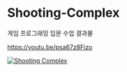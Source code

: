 # Shooting-Complex
게임 프로그래밍 입문 수업 결과물

https://youtu.be/psa67z8Fizo


[![Shooting Complex](https://img.youtube.com/vi/psa67z8Fizo/0.jpg)](https://youtu.be/psa67z8Fizo)


